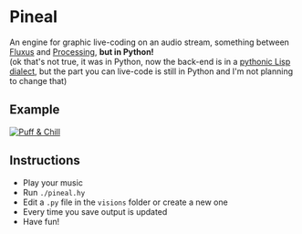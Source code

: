 Pineal
======
An engine for graphic live-coding on an audio stream, something between 
[Fluxus](http://www.pawfal.org/fluxus/) and [Processing](https://processing.org/), 
__but in Python!__  
(ok that's not true, it was in Python, now the back-end is in a 
[pythonic Lisp dialect](http://hylang.org), but the part you can live-code 
is still in Python and I'm not planning to change that)


Example
-------
[![Puff & Chill](http://img.youtube.com/vi/F1WsmDq4GzM/0.jpg)](http://www.youtube.com/watch?v=F1WsmDq4GzM)


Instructions
------------
* Play your music
* Run `./pineal.hy`
* Edit a `.py` file in the `visions` folder or create a new one
* Every time you save output is updated
* Have fun!
